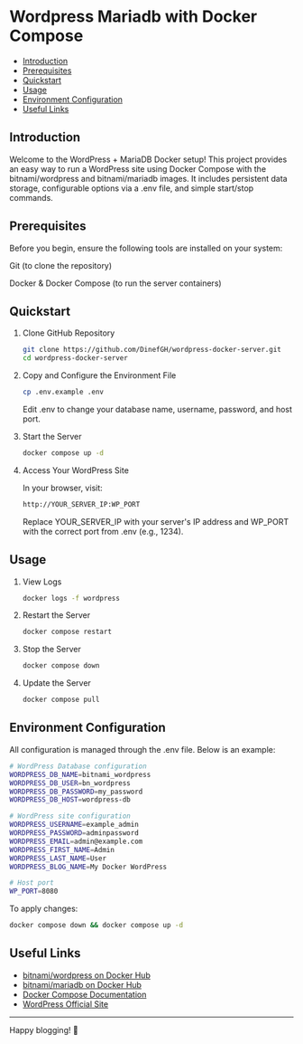 # Wordpress Mariadb with Docker Compose

* [Introduction](#introduction)
* [Prerequisites](#prerequisites)
* [Quickstart](#quickstart)
* [Usage](#usage)
* [Environment Configuration](#environment-configuration)
* [Useful Links](#useful-links)

## Introduction

Welcome to the WordPress + MariaDB Docker setup! This project provides an easy way to run a WordPress site using Docker Compose with the bitnami/wordpress and bitnami/mariadb images. It includes persistent data storage, configurable options via a .env file, and simple start/stop commands.

## Prerequisites

Before you begin, ensure the following tools are installed on your system:

Git (to clone the repository)

Docker & Docker Compose (to run the server containers)

## Quickstart

1. Clone GitHub Repository

    ```bash
    git clone https://github.com/DinefGH/wordpress-docker-server.git
    cd wordpress-docker-server
    ```

2. Copy and Configure the Environment File

    ```bash
    cp .env.example .env
    ```

    Edit .env to change your database name, username, password, and host port.

3. Start the Server

    ```bash
    docker compose up -d
    ```

4. Access Your WordPress Site

    In your browser, visit:

    ```bash
    http://YOUR_SERVER_IP:WP_PORT
    ```

    Replace YOUR_SERVER_IP with your server's IP address and WP_PORT with the correct port from .env (e.g., 1234).

## Usage

1. View Logs

    ```bash
    docker logs -f wordpress
    ```

2. Restart the Server

    ```bash
    docker compose restart
    ```

3. Stop the Server

    ```bash
    docker compose down
    ```

4. Update the Server

    ```bash
    docker compose pull
    ```

## Environment Configuration

All configuration is managed through the .env file. Below is an example:

```bash
# WordPress Database configuration
WORDPRESS_DB_NAME=bitnami_wordpress
WORDPRESS_DB_USER=bn_wordpress
WORDPRESS_DB_PASSWORD=my_password
WORDPRESS_DB_HOST=wordpress-db

# WordPress site configuration
WORDPRESS_USERNAME=example_admin
WORDPRESS_PASSWORD=adminpassword
WORDPRESS_EMAIL=admin@example.com
WORDPRESS_FIRST_NAME=Admin
WORDPRESS_LAST_NAME=User
WORDPRESS_BLOG_NAME=My Docker WordPress

# Host port
WP_PORT=8080
```

To apply changes:

```bash
docker compose down && docker compose up -d
```

## Useful Links

* [bitnami/wordpress on Docker Hub](https://hub.docker.com/r/bitnami/wordpress)
* [bitnami/mariadb on Docker Hub](https://hub.docker.com/r/bitnami/mariadb)
* [Docker Compose Documentation](https://docs.docker.com/compose/)
* [WordPress Official Site](https://wordpress.org/)

---

Happy blogging! 📝
